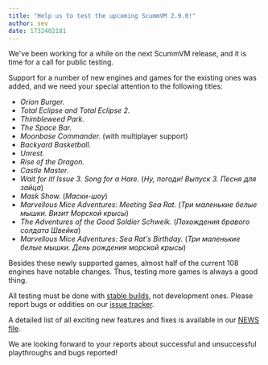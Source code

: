 ```yaml
---
title: "Help us to test the upcoming ScummVM 2.9.0!"
author: sev
date: 1732402181
---
```


We've been working for a while on the next ScummVM release, and it is time for a call for public testing.

Support for a number of new engines and games for the existing ones was added, and we need your special attention to the following titles:

* _Orion Burger._
* _Total Eclipse and Total Eclipse 2._
* _Thimbleweed Park._
* _The Space Bar._
* _Moonbase Commander._ (with multiplayer support)
* _Backyard Basketball._
* _Unrest._
* _Rise of the Dragon._
* _Castle Master._
* _Wait for it! Issue 3. Song for a Hare._ (_Ну, погоди! Выпуск 3. Песня для зайца_)
* _Mask Show._ (_Маски-шоу_)
* _Marvellous Mice Adventures: Meeting Sea Rat._ (_Три маленькие белые мышки. Визит Морской крысы_)
* _The Adventures of the Good Soldier Schweik._ (_Похождения бравого солдата Швейка_)
* _Marvellous Mice Adventures: Sea Rat's Birthday._ (_Три маленькие белые мышки. День рождения морской крысы_)

Besides these newly supported games, almost half of the current 108 engines have notable changes. Thus, testing more games is always a good thing.

All testing must be done with [stable builds](https://buildbot.scummvm.org/#/dailybuilds), not development ones. Please report bugs or oddities on our [issue tracker](https://bugs.scummvm.org/).

A detailed list of all exciting new features and fixes is available in our [NEWS file](https://github.com/scummvm/scummvm/blob/branch-2-9/NEWS.md).

We are looking forward to your reports about successful and unsuccessful playthroughs and bugs reported!
